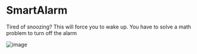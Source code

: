 # SmartAlarm

Tired of snoozing? This will force you to wake up. You have to solve a math problem to turn off the alarm


![image](https://user-images.githubusercontent.com/73728576/235279349-5d4432e4-d852-4de8-be3f-3abaec793959.png)
